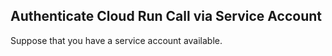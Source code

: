 ## Authenticate Cloud Run Call via Service Account

Suppose that you have a service account available.
